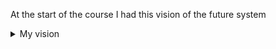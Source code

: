 At the start of the course I had this vision of the future system

<details>
  <summary>My vision</summary>
  <!-- have to be followed by an empty line! -->

## **System diagram**
![alt text](https://github.com/mlipilov/AsyncArchitecture/blob/main/images/TaskCreationFLow.png)
